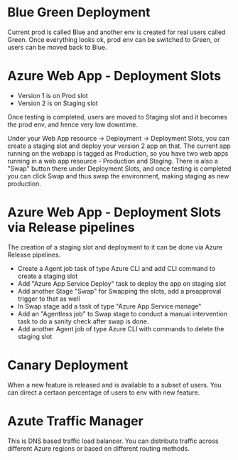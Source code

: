 # Blue Green Deployment
Current prod is called Blue and another env is created for real users called Green. Once everything looks ok, prod env can be switched to Green, or users can be moved back to Blue.

# Azure Web App - Deployment Slots
- Version 1 is on Prod slot
- Version 2 is on Staging slot

Once testing is completed, users are moved to Staging slot and it becomes the prod env, and hence very low downtime.<br>

Under your Web App resource -> Deployment -> Deployment Slots, you can create a staging slot and deploy your version 2 app on that. The current app running on the webapp is tagged as Production, so you have two web apps running in a web app resource - Production and Staging. There is also a "Swap" button there under Deployment Slots, and once testing is completed you can click Swap and thus swap the environment, making staging as new production.

# Azure Web App - Deployment Slots via Release pipelines
The creation of a staging slot and deployment to it can be done via Azure Release pipelines.
- Create a Agent job task of type Azure CLI and add CLI command to create a staging slot
- Add "Azure App Service Deploy" task to deploy the app on staging slot
- Add another Stage "Swap" for Swapping the slots, add a preapproval trigger to that as well
- In Swap stage add a task of type "Azure App Service manage"
- Add an "Agentless job" to Swap stage to conduct a manual intervention task to do a sanity check after swap is done.
- Add another Agent job of type Azure CLI with commands to delete the staging slot

# Canary Deployment
When a new feature is released and is available to a subset of users. You can direct a certaon percentage of users to env with new feature.

# Azute Traffic Manager
This is DNS based traffic load balancer. You can distribute traffic across different Azure regions or based on different routing methods.
